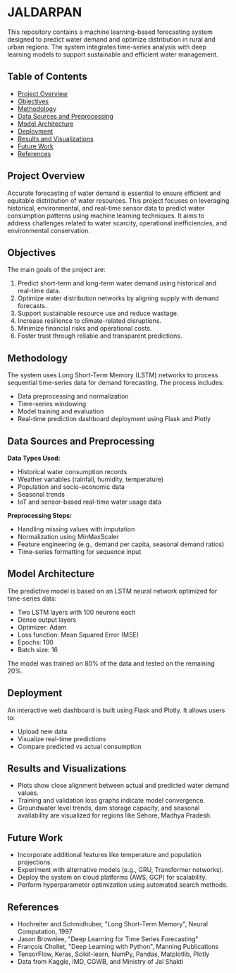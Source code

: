 # JALDARPAN

This repository contains a machine learning-based forecasting system designed to predict water demand and optimize distribution in rural and urban regions. The system integrates time-series analysis with deep learning models to support sustainable and efficient water management.

## Table of Contents

- [Project Overview](#project-overview)  
- [Objectives](#objectives)  
- [Methodology](#methodology)  
- [Data Sources and Preprocessing](#data-sources-and-preprocessing)  
- [Model Architecture](#model-architecture)  
- [Deployment](#deployment)  
- [Results and Visualizations](#results-and-visualizations)  
- [Future Work](#future-work)  
- [References](#references)  

## Project Overview

Accurate forecasting of water demand is essential to ensure efficient and equitable distribution of water resources. This project focuses on leveraging historical, environmental, and real-time sensor data to predict water consumption patterns using machine learning techniques. It aims to address challenges related to water scarcity, operational inefficiencies, and environmental conservation.

## Objectives

The main goals of the project are:

1. Predict short-term and long-term water demand using historical and real-time data.
2. Optimize water distribution networks by aligning supply with demand forecasts.
3. Support sustainable resource use and reduce wastage.
4. Increase resilience to climate-related disruptions.
5. Minimize financial risks and operational costs.
6. Foster trust through reliable and transparent predictions.

## Methodology

The system uses Long Short-Term Memory (LSTM) networks to process sequential time-series data for demand forecasting. The process includes:

- Data preprocessing and normalization
- Time-series windowing
- Model training and evaluation
- Real-time prediction dashboard deployment using Flask and Plotly

## Data Sources and Preprocessing

**Data Types Used:**

- Historical water consumption records
- Weather variables (rainfall, humidity, temperature)
- Population and socio-economic data
- Seasonal trends
- IoT and sensor-based real-time water usage data

**Preprocessing Steps:**

- Handling missing values with imputation
- Normalization using MinMaxScaler
- Feature engineering (e.g., demand per capita, seasonal demand ratios)
- Time-series formatting for sequence input

## Model Architecture

The predictive model is based on an LSTM neural network optimized for time-series data:

- Two LSTM layers with 100 neurons each
- Dense output layers
- Optimizer: Adam
- Loss function: Mean Squared Error (MSE)
- Epochs: 100
- Batch size: 16

The model was trained on 80% of the data and tested on the remaining 20%.

## Deployment

An interactive web dashboard is built using Flask and Plotly. It allows users to:

- Upload new data
- Visualize real-time predictions
- Compare predicted vs actual consumption

## Results and Visualizations

- Plots show close alignment between actual and predicted water demand values.
- Training and validation loss graphs indicate model convergence.
- Groundwater level trends, dam storage capacity, and seasonal availability are visualized for regions like Sehore, Madhya Pradesh.

## Future Work

- Incorporate additional features like temperature and population projections.
- Experiment with alternative models (e.g., GRU, Transformer networks).
- Deploy the system on cloud platforms (AWS, GCP) for scalability.
- Perform hyperparameter optimization using automated search methods.

## References

- Hochreiter and Schmidhuber, "Long Short-Term Memory", Neural Computation, 1997
- Jason Brownlee, "Deep Learning for Time Series Forecasting"
- François Chollet, "Deep Learning with Python", Manning Publications
- TensorFlow, Keras, Scikit-learn, NumPy, Pandas, Matplotlib, Plotly
- Data from Kaggle, IMD, CGWB, and Ministry of Jal Shakti
